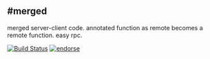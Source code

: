 #merged
-----------------------------------
merged server-client code. annotated function as remote becomes a remote function. easy rpc.

[![Build Status](https://travis-ci.org/apple-paio/merged.js.svg?branch=master)](https://travis-ci.org/apple-paio/merged.js)
[![endorse](https://api.coderwall.com/apple-paio/endorsecount.png)](https://coderwall.com/apple-paio)